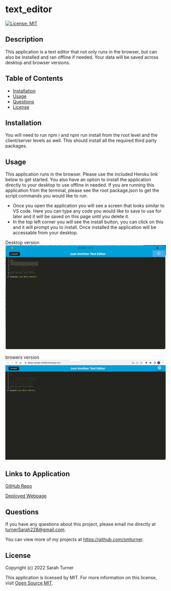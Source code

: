 # text_editor

[![License: MIT](https://img.shields.io/badge/License-MIT-yellow.svg)](https://opensource.org/licenses/MIT)  

## Description
This application is a text editor that not only runs in the browser, but can also be installed and ran offline if needed. Your data will be saved across desktop and browser versions.

## Table of Contents
- [Installation](#installation)
- [Usage](#usage)
- [Questions](#questions)
- [License](#license)  

## Installation
You will need to run npm i and npm run install from the root level and the client/server levels as well. This should install all the required third party packages. 

## Usage
  This application runs in the browser. Please use the included Heroku link below to get started. You also have an option to install the application directly to your desktop to use offline in needed. If you are running this application from the terminal, please see the root package.json to get the script commands you would like to run.
  
  - Once you open the application you will see a screen that looks similar to VS code. Here you can type any code you would like to save to use for later and it will be saved on this page until you delete it.
  - In the top left corner you will see the install button, you can click on this and it will prompt you to install. Once installed the application will be accessable from your desktop.

  Desktop version
![Ima](./client/src/images/desktop.png)

browers version
![Ima](./client/src/images/browser.png)

## Links to Application

<a href="https://github.com/smturner/text_editor">GitHub Repo</a>

<a href="https://sleepy-springs-00268.herokuapp.com">Deployed Webpage </a>

## Questions  
If you have any questions about this project, please email me directly at turnerSarah228@gmail.com.

You can view more of my projects at https://github.com/smturner.

## License
Copyright (c) 2022 Sarah Turner

This application is licensed by MIT. For more information on this license, visit <a href= "(https://opensource.org/licenses/MIT)">Open Source MIT</a>.  